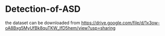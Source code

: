 # Detection-of-ASD

the dataset can be downloaded from https://drive.google.com/file/d/1x3ow-oA8Bxg5MyUfBk8quTKW_IfD5hem/view?usp=sharing

